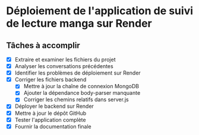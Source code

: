 # Déploiement de l'application de suivi de lecture manga sur Render

## Tâches à accomplir

- [x] Extraire et examiner les fichiers du projet
- [x] Analyser les conversations précédentes
- [x] Identifier les problèmes de déploiement sur Render
- [x] Corriger les fichiers backend
  - [x] Mettre à jour la chaîne de connexion MongoDB
  - [x] Ajouter la dépendance body-parser manquante
  - [x] Corriger les chemins relatifs dans server.js
- [x] Déployer le backend sur Render
- [x] Mettre à jour le dépôt GitHub
- [x] Tester l'application complète
- [x] Fournir la documentation finale
